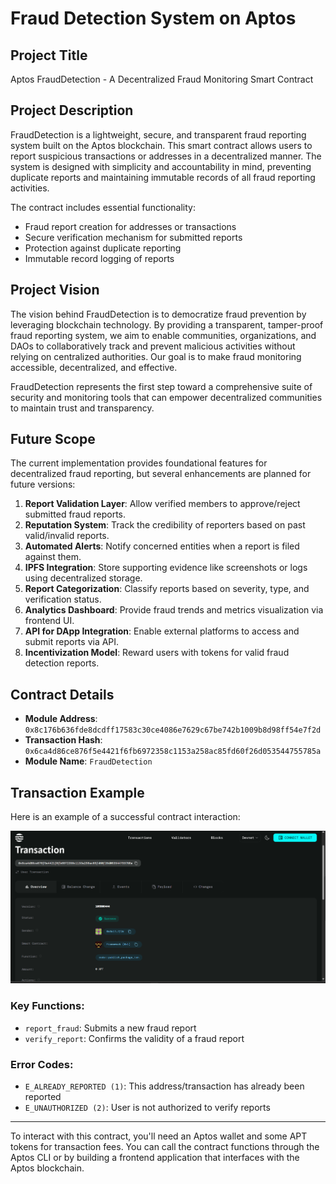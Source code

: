 # Fraud Detection System on Aptos

## Project Title  
Aptos FraudDetection - A Decentralized Fraud Monitoring Smart Contract

## Project Description  
FraudDetection is a lightweight, secure, and transparent fraud reporting system built on the Aptos blockchain. This smart contract allows users to report suspicious transactions or addresses in a decentralized manner. The system is designed with simplicity and accountability in mind, preventing duplicate reports and maintaining immutable records of all fraud reporting activities.

The contract includes essential functionality:  
- Fraud report creation for addresses or transactions  
- Secure verification mechanism for submitted reports  
- Protection against duplicate reporting  
- Immutable record logging of reports

## Project Vision  
The vision behind FraudDetection is to democratize fraud prevention by leveraging blockchain technology. By providing a transparent, tamper-proof fraud reporting system, we aim to enable communities, organizations, and DAOs to collaboratively track and prevent malicious activities without relying on centralized authorities. Our goal is to make fraud monitoring accessible, decentralized, and effective.

FraudDetection represents the first step toward a comprehensive suite of security and monitoring tools that can empower decentralized communities to maintain trust and transparency.

## Future Scope  
The current implementation provides foundational features for decentralized fraud reporting, but several enhancements are planned for future versions:

1. **Report Validation Layer**: Allow verified members to approve/reject submitted fraud reports.  
2. **Reputation System**: Track the credibility of reporters based on past valid/invalid reports.  
3. **Automated Alerts**: Notify concerned entities when a report is filed against them.  
4. **IPFS Integration**: Store supporting evidence like screenshots or logs using decentralized storage.  
5. **Report Categorization**: Classify reports based on severity, type, and verification status.  
6. **Analytics Dashboard**: Provide fraud trends and metrics visualization via frontend UI.  
7. **API for DApp Integration**: Enable external platforms to access and submit reports via API.  
8. **Incentivization Model**: Reward users with tokens for valid fraud detection reports.

## Contract Details  
- **Module Address**: `0x8c176b636fde8dcdff17583c30ce4086e7629c67be742b1009b8d98ff54e7f2d`  
- **Transaction Hash**: `0x6ca4d86ce876f5e4421f6fb6972358c1153a258ac85fd60f26d053544755785a`  
- **Module Name**: `FraudDetection`  

## Transaction Example

Here is an example of a successful contract interaction:

![Transaction Example](transact_image.png)


### Key Functions:
- `report_fraud`: Submits a new fraud report  
- `verify_report`: Confirms the validity of a fraud report  

### Error Codes:
- `E_ALREADY_REPORTED (1)`: This address/transaction has already been reported  
- `E_UNAUTHORIZED (2)`: User is not authorized to verify reports

---

To interact with this contract, you'll need an Aptos wallet and some APT tokens for transaction fees. You can call the contract functions through the Aptos CLI or by building a frontend application that interfaces with the Aptos blockchain.
